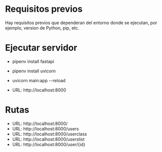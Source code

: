 # Requisitos previos

Hay requisitos previos que dependeran del entorno donde se ejecutan, por ejemplo, version de Python, pip, etc.

# Ejecutar servidor

- pipenv install fastapi
- pipenv install uvicorn
- uvicorn main:app --reload

- URL: http://localhost:8000

# Rutas

- URL: http://localhost:8000/
- URL: http://localhost:8000/users
- URL: http://localhost:8000/userclass
- URL: http://localhost:8000/userslist
- URL: http://localhost:8000/user/{id}
